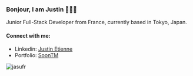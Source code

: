 <h3 align="left">Bonjour, I am Justin 🙇🏻‍♂️</h3>
<p align="left">Junior Full-Stack Developer from France, currently based in Tokyo, Japan.</p>
<h4 align="left">Connect with me:</h4>
<div align="left">
  <ul>
    <li>Linkedin: <a href="https://www.linkedin.com/in/justin-etienne/">Justin Etienne</a></li>
    <li>Portfolio: <a href="">SoonTM</a></li>
  </ul>
  <p><img align="left" src="https://github-readme-stats.vercel.app/api/top-langs?username=jasufr&show_icons=true&locale=en&layout=compact" alt="jasufr" /></p>
</div>

